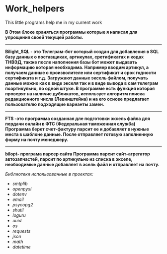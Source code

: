 # Work_helpers
This little programs help me in my current work

<b>В Этом блоке храняться программы которые я написал для упрощения своей текущей работы.</b>
__________________________________________________________________________________________________
<b>Bilight_SQL - это Телеграм-бот который создан для добавления в SQL базу данных о поставщиках, артикулах, сретификатах и кодах ТНВЭД,
также после наполнения базы бот может выдавать информацию которая необходима. Например вводим артикул, а получаем данные о произволителе или сертификат и срок годности сертификата и т.д. Загружают данные эксель файлом, получать данные можно как в виде экселя так и в виде вывода в сам телеграм поартикульно, по одной штуке. В программе есть функция которая проверят на наличие дубликатов, использует алгоритм поиска редакционного числа (Левинштейна) и на его основе предлагает пользователю подходящие варианты замен.</b>
___________________________________________________________________________________________________

<b>FTS -это программа созданная дле подготовки эксель файла для пердачи онлайн в ФТС (Федеральная таможенная служба)
Программа берет счет-фактуру парсит ее и добавляет в нужные места в шаблоне данные.
После отправляет готовую заполненную форму на почту менеджеру.</b>
___________________________________________________________________________________________________


<b>bilopt- програма парсер сайта
  Программа парсит сайт-агрегатор автозапчастей, парсит по артикульно из списка в экселе,
  необходимые данные добавляет в эсель файл и отправляет на почту.
</b>

<i>Библиотеки использованные в проектах:

  <ul>
    <li>smtplib</li>
  <li>openpyxl</li>
  <li>dotenv</li>
  <li>email</li>
  <li>psycopg2</li>
  <li>shutil</li>
  <li>loguru</li>
  <li>uuid</li>
  <li>os</li>
  <li>requests</li>
  <li>json</li>
  <li>math</li>
  <li>datetime</li>
  </ul>
  
</i>

